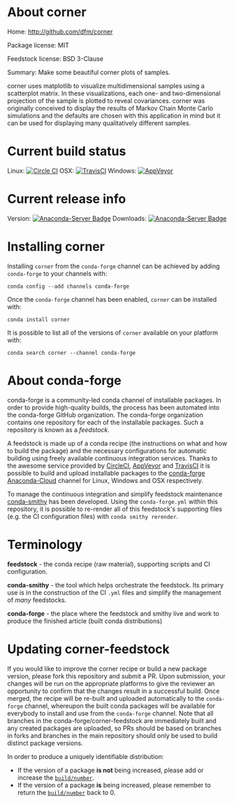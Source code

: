 About corner
============

Home: http://github.com/dfm/corner

Package license: MIT

Feedstock license: BSD 3-Clause

Summary: Make some beautiful corner plots of samples.

corner uses matplotlib to visualize multidimensional samples using a scatterplot matrix.
In these visualizations, each one- and two-dimensional projection of the sample is
plotted to reveal covariances. corner was originally conceived to display the results
of Markov Chain Monte Carlo simulations and the defaults are chosen with this application
in mind but it can be used for displaying many qualitatively different samples.


Current build status
====================

Linux: [![Circle CI](https://circleci.com/gh/conda-forge/corner-feedstock.svg?style=shield)](https://circleci.com/gh/conda-forge/corner-feedstock)
OSX: [![TravisCI](https://travis-ci.org/conda-forge/corner-feedstock.svg?branch=master)](https://travis-ci.org/conda-forge/corner-feedstock)
Windows: [![AppVeyor](https://ci.appveyor.com/api/projects/status/github/conda-forge/corner-feedstock?svg=True)](https://ci.appveyor.com/project/conda-forge/corner-feedstock/branch/master)

Current release info
====================
Version: [![Anaconda-Server Badge](https://anaconda.org/conda-forge/corner/badges/version.svg)](https://anaconda.org/conda-forge/corner)
Downloads: [![Anaconda-Server Badge](https://anaconda.org/conda-forge/corner/badges/downloads.svg)](https://anaconda.org/conda-forge/corner)

Installing corner
=================

Installing `corner` from the `conda-forge` channel can be achieved by adding `conda-forge` to your channels with:

```
conda config --add channels conda-forge
```

Once the `conda-forge` channel has been enabled, `corner` can be installed with:

```
conda install corner
```

It is possible to list all of the versions of `corner` available on your platform with:

```
conda search corner --channel conda-forge
```


About conda-forge
=================

conda-forge is a community-led conda channel of installable packages.
In order to provide high-quality builds, the process has been automated into the
conda-forge GitHub organization. The conda-forge organization contains one repository
for each of the installable packages. Such a repository is known as a *feedstock*.

A feedstock is made up of a conda recipe (the instructions on what and how to build
the package) and the necessary configurations for automatic building using freely
available continuous integration services. Thanks to the awesome service provided by
[CircleCI](https://circleci.com/), [AppVeyor](http://www.appveyor.com/)
and [TravisCI](https://travis-ci.org/) it is possible to build and upload installable
packages to the [conda-forge](https://anaconda.org/conda-forge)
[Anaconda-Cloud](http://docs.anaconda.org/) channel for Linux, Windows and OSX respectively.

To manage the continuous integration and simplify feedstock maintenance
[conda-smithy](http://github.com/conda-forge/conda-smithy) has been developed.
Using the ``conda-forge.yml`` within this repository, it is possible to re-render all of
this feedstock's supporting files (e.g. the CI configuration files) with ``conda smithy rerender``.


Terminology
===========

**feedstock** - the conda recipe (raw material), supporting scripts and CI configuration.

**conda-smithy** - the tool which helps orchestrate the feedstock.
                   Its primary use is in the construction of the CI ``.yml`` files
                   and simplify the management of *many* feedstocks.

**conda-forge** - the place where the feedstock and smithy live and work to
                  produce the finished article (built conda distributions)


Updating corner-feedstock
=========================

If you would like to improve the corner recipe or build a new
package version, please fork this repository and submit a PR. Upon submission,
your changes will be run on the appropriate platforms to give the reviewer an
opportunity to confirm that the changes result in a successful build. Once
merged, the recipe will be re-built and uploaded automatically to the
`conda-forge` channel, whereupon the built conda packages will be available for
everybody to install and use from the `conda-forge` channel.
Note that all branches in the conda-forge/corner-feedstock are
immediately built and any created packages are uploaded, so PRs should be based
on branches in forks and branches in the main repository should only be used to
build distinct package versions.

In order to produce a uniquely identifiable distribution:
 * If the version of a package **is not** being increased, please add or increase
   the [``build/number``](http://conda.pydata.org/docs/building/meta-yaml.html#build-number-and-string).
 * If the version of a package **is** being increased, please remember to return
   the [``build/number``](http://conda.pydata.org/docs/building/meta-yaml.html#build-number-and-string)
   back to 0.
